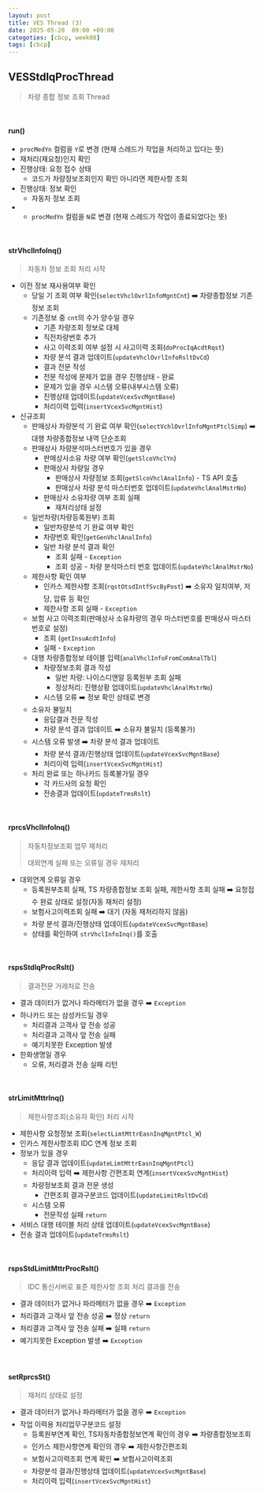 ```yaml
---
layout: post
title: VES Thread (3)
date: 2025-05-20  09:00 +09:00
categoties: [cbcp, week08]
tags: [cbcp]
---
```


## VESStdlqProcThread

> 차량 종합 정보 조회 Thread

<br>

#### run()

- `procMedYn` 컬럼을 `Y`로 변경 (현재 스레드가 작업을 처리하고 있다는 뜻)
- 재처리(재요청)인지 확인
- 진행상태: 요청 접수 상태
  -  코드가 차량정보조회인지 확인 아니라면 제한사항 조회
- 진행상태: 정보 확인
  - 자동차 정보 조회
- - `procMedYn` 컬럼을 `N`로 변경 (현재 스레드가 작업이 종료되었다는 뜻)

<br>

#### strVhclInfoInq()

> 자동차 정보 조회 처리 시작

- 이전 정보 재사용여부 확인
  - 당일 기 조회 여부 확인(`selectVhclOvrlInfoMgntCnt`) ➡️ 차량종합정보 기존정보 조회
  - 기존정보 중 `cnt`의 수가 양수일 경우
    - 기존 차량조회 정보로 대체
    - 직전차량번호 추가
    - 사고 이력조회 여부 설정 시 사고이력 조회(`doProcIqAcdtRqst`)
    - 차량 분석 결과 업데이트(`updateVhclOvrlInfoRsltDvCd`)
    - 결과 전문 작성
    - 전문 작성에 문제가 없을 경우 진행상태 - 완료
    - 문제가 있을 경우 시스템 오류(내부시스템 오류)
    - 진행상태 업데이트(`updateVcexSvcMgntBase`)
    - 처리이력 입력(`insertVcexSvcMgntHist`)
- 신규조회
  - 판매상사 차량분석 기 완료 여부 확인(`selectVchlOvrlInfoMgntPtclSimp`) ➡️ 대행 차량종합정보 내역 단순조회
  - 판매상사 차량분석마스터번호가 있을 경우
    - 판매상사소유 차량 여부 확인(`getSlcoVhclYn`)
    - 판매상사 차량일 경우
      - 판매상사 차량정보 조회(`getSlcoVhclAnalInfo`) - TS API 호출
      - 판매상사 차량 분석 마스터번호 업데이트(`updateVhclAnalMstrNo`)
    - 판매상사 소유차량 여부 조회 실패
      - 재처리상태 설정
  - 일반차량(차량등록원부) 조회
    - 일반차량분석 기 완료 여부 확인
    - 차량번호 확인(`getGenVhclAnalInfo`)
    - 일반 차량 분석 결과 확인
      - 조회 실패 - `Exception`
      - 조회 성공 - 차량 분석마스터 번호 업데이트(`updateVhclAnalMstrNo`)
  - 제한사항 확인 여부 
    - 인카스 제한사항 조회(`rqstOtsdIntfSvcByPost`) ➡️ 소유자 일치여부, 저당, 압류 등 확인
    - 제한사항 조회 실패 - `Exception`
  - 보험 사고 이력조회(판매상사 소유차량의 경우 마스터번호를 판매상사 마스터번호로 설정)
    - 조회 (`getInsuAcdtInfo`)
    - 실패 - `Exception`
  - 대행 차량종합정보 테이블 입력(`analVhclInfoFromComAnalTbl`)
    - 차량정보조회 결과 작성
      - 일반 차량: 나이스디앤알 등록원부 조회 실패
      - 정상처리: 진행상황 업데이트(`updateVhclAnalMstrNo`)
    - 시스템 오류 ➡️ 정보 확인 상태로 변경
  - 소유자 불일치
    - 응답결과 전문 작성
    - 차량 분석 결과 업데이트 ➡️ 소유자 불일치 (등록불가)
  - 시스템 오류 발생 ➡️ 차량 분석 결과 업데이트
    - 차량 분석 결과/진행상태 업데이트(`updateVcexSvcMgntBase`)
    - 처리이력 입력(`insertVcexSvcMgntHist`)
  - 처리 완료 또는 하나카드 등록불가일 경우
    - 각 카드사의 요청 확인
    - 전송결과 업데이트(`updateTrmsRslt`)
  
<br>

#### rprcsVhclInfoInq()

> 자동차정보조회 업무 재처리
>
> 대외연계 실패 또는 오류일 경우 재처리

- 대외연계 오류일 경우
  - 등록원부조회 실패, TS 차량종합정보 조회 실패, 제한사항 조회 실패 ➡️ 요청접수 완료 상태로 설정(자동 재처리 설정)
  - 보험사고이력조회 실패 ➡️ 대기 (자동 재처리하지 않음)
  - 차량 분석 결과/진행상태 업데이트(`updateVcexSvcMgntBase`)
  - 상태를 확인하여 `strVhclInfoInq()`를 호출

<br>

#### rspsStdIqProcRslt()

> 결과전문 거래처로 전송

- 결과 데이터가 없거나 파라메터가 없을 경우 ➡️ `Exception`
- 하나카드 또는 삼성카드일 경우
  - 처리결과 고객사 앞 전송 성공
  - 처리결과 고객사 앞 전송 실패
  - 예기치못한 Exception 발생
- 한화생명일 경우
  - 오류, 처리결과 전송 실패 리턴

<br>

#### strLimitMttrInq()

> 제한사항조회(소유자 확인) 처리 시작

- 제한사항 요청정보 조회(`selectLimtMttrEasnInqMgntPtcl_W`)
- 인카스 제한사항조회 IDC 연계 정보 조회
- 정보가 있을 경우
  - 응답 결과 업데이트(`updateLimtMttrEasnInqMgntPtcl`)
  - 처리이력 입력 ➡️ 제한사항 간편조회 연계(`insertVcexSvcMgntHist`)
  - 차량정보조회 결과 전문 생성
    - 간편조회 결과구분코드 업데이트(`updateLimitRsltDvCd`)
  - 시스템 오류
    - 전문작성 실패 `return`
- 서비스 대행 테이블 처리 상태 업데이트(`updateVcexSvcMgntBase`)
- 전송 결과 업데이트(`updateTrmsRslt`)

<br>

#### rspsStdLimitMttrProcRslt()

> IDC 통신서버로 표준 제한사항 조회 처리 결과를 전송

- 결과 데이터가 없거나 파라메터가 없을 경우 ➡️ `Exception`
- 처리결과 고객사 앞 전송 성공 ➡️ 정상 `return`
- 처리결과 고객사 앞 전송 실패 ➡️ 실패 `return`
- 예기치못한 Exception 발생 ➡️ `Exception`

<br>

#### setRprcsSt()

> 재처리 상태로 설정

- 결과 데이터가 없거나 파라메터가 없을 경우 ➡️ `Exception`
- 작업 이력용 처리업무구분코드 설정
  - 등록원부연계 확인, TS자동차종합정보연계 확인의 경우 ➡️ 차량종합정보조회
  - 인카스 제한사항연계 확인의 경우 ➡️ 제한사항간편조회
  - 보험사고이력조회 연계 확인 ➡️ 보험사고이력조회
  - 차량분석 결과/진행상태 업데이트(`updateVcexSvcMgntBase`)
  - 처리이력 입력(`insertVcexSvcMgntHist`)